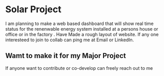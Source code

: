 # Solar Project 

I am planning to make a web based dashboard that will show real time status for the renenwable energy system installed at a persons house or office or in the factory . Have Made a rough layout of website. 
If any one interesteed to join to collab can ping me at Email or LinkedIn.


## Wamt to make it for my Major Project 
If anyone want to contribute or co-develop can freely reach out to me 
